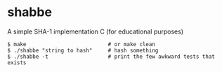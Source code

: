 # shabbe

A simple SHA-1 implementation C (for educational purposes)

```
$ make                          # or make clean
$ ./shabbe "string to hash"     # hash something
$ ./shabbe -t                   # print the few awkward tests that exists
```

